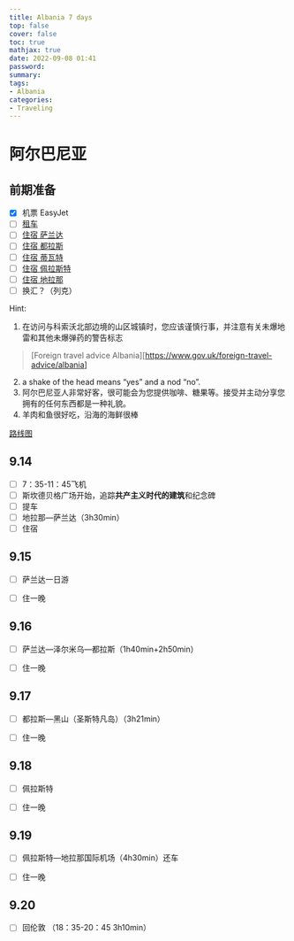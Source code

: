 ```yaml
---
title: Albania 7 days
top: false
cover: false
toc: true
mathjax: true
date: 2022-09-08 01:41
password:
summary:
tags:
- Albania
categories:
- Traveling
---
```


# 阿尔巴尼亚

## 前期准备

- [x] 机票 EasyJet
- [ ] [租车](https://www.ryanair.com/cn/zh/trip/getting-around/car-hire?tpAdults=1&tpTeens=0&tpChildren=0&tpInfants=0&tpStartDate=2022-09-14&tpEndDate=2022-09-19&tpDestinationIata=TIA&tpDiscount=0&pickUpDateTime=2022-09-14T12:00&dropOffDateTime=2022-09-19T20:00&clientId=633558&driversAge=30)
- [ ] [住宿 萨兰达](https://www.booking.com/hotel/al/kosta-apartments.zh-cn.html?group_adults=4&hapos=22&no_rooms=1&req_adults=4&highlighted_blocks=757341403_332688869_5_0_0&hpos=22&checkin=2022-09-14&sid=6947186e67e52dd059a6056e83b71b5f&sr_order=popularity&all_sr_blocks=757341403_332688869_5_0_0&group_children=0&dest_id=-107914&matching_block_id=757341403_332688869_5_0_0&sb_price_type=total&req_children=0&room1=A%2CA%2CA%2CA&ucfs=1&srepoch=1662504884&aid=1486641&label=white-residence-luxury-apartments-ZH-CN-S618434408106%3Apl%3Ata%3Ap1%3Ap2%3Aac%3Aap%3Aneg%3Afi237004683880%3Atikwd-1379927232362%3Alp9045889%3Ali9070407%3Adec%3Adm&dest_type=city&sr_pri_blocks=757341403_332688869_5_0_0__10800&activeTab=main&checkout=2022-09-16&srpvid=b258a10e0d76006f&nflt=sth%3D1%3Bhotelfacility%3D2%3Bhotelfacility%3D107%3Bhotelfacility%3D46&dist=0&type=total#map_closed)
- [ ] [住宿 都拉斯](https://www.booking.com/searchresults.zh-cn.html?aid=1188619&label=6317c5f1c0606502acbb9307&lang=zh-cn&sid=7c06b5a442ec544ee5783089a09dbfe2&sb=1&src=hotel&src_elem=sb&error_url=https%3A%2F%2Fwww.booking.com%2Fhotel%2Fal%2Fina-apartament-4.zh-cn.html%3Faid%3D1188619%3Blabel%3D6317c5f1c0606502acbb9307%3Bsid%3D7c06b5a442ec544ee5783089a09dbfe2%3BactiveTab%3Dmain%3Ball_sr_blocks%3D500349807_169296156_5_2_0%3Bcheckin%3D2022-09-14%3Bcheckout%3D2022-09-16%3Bdest_id%3D-107914%3Bdest_type%3Dcity%3Bgroup_adults%3D4%3Bgroup_children%3D0%3Bhapos%3D27%3Bhighlighted_blocks%3D500349807_169296156_5_2_0%3Bhpos%3D2%3Bmatching_block_id%3D500349807_169296156_5_2_0%3Bnflt%3Dprice%253DUSD-min-100-1%253Bhotelfacility%253D2%253Bhotelfacility%253D46%253Bhotelfacility%253D107%3Bno_rooms%3D1%3Breq_adults%3D4%3Breq_children%3D0%3Broom1%3DA%252CA%252CA%252CA%3Bsb_price_type%3Dtotal%3Bsr_order%3Dpopularity%3Bsr_pri_blocks%3D500349807_169296156_5_2_0__11000%3Bsrepoch%3D1662503582%3Bsrpvid%3Db2a49cd1997800e7%3Btype%3Dtotal%3Bucfs%3D1%26%3B&highlighted_hotels=5003498&hp_sbox=1&ss=%E5%B8%95%E6%8B%89%E6%96%AF%E6%B8%A9%E6%B3%89%E9%85%92%E5%BA%97%2C+%E9%83%BD%E6%8B%89%E6%96%AF%2C+%E4%BA%9A%E5%BE%97%E9%87%8C%E4%BA%9A%E6%B5%B7%E6%B5%B7%E5%B2%B8%2C+%E9%98%BF%E5%B0%94%E5%B7%B4%E5%B0%BC%E4%BA%9A&is_ski_area=&ssne=%E8%90%A8%E5%85%B0%E8%BE%BE&ssne_untouched=%E8%90%A8%E5%85%B0%E8%BE%BE&checkin_year=2022&checkin_month=9&checkin_monthday=16&checkout_year=2022&checkout_month=9&checkout_monthday=17&group_adults=3&group_children=0&no_rooms=1&from_sf=1&ss_raw=%E9%83%BD%E6%8B%89%E6%96%AF&ac_position=3&ac_langcode=zh&ac_click_type=b&dest_id=636591&dest_type=hotel&place_id_lat=41.31397&place_id_lon=19.474684&search_pageview_id=2a3da440bc4f0027&search_selected=true&search_pageview_id=2a3da440bc4f0027&ac_suggestion_list_length=5&ac_suggestion_theme_list_length=0)
- [ ] [住宿 蒂瓦特](https://www.booking.com/searchresults.zh-cn.html?ss=%E6%B3%A2%E5%B0%94%E5%9B%BE%E9%BB%91%E5%B1%B1%E4%B8%BD%E6%99%B6%E9%85%92%E5%BA%97%2C+%E8%92%82%E7%93%A6%E7%89%B9%2C+%E4%BA%9A%E5%BE%97%E9%87%8C%E4%BA%9A%E6%B5%B7%E6%B5%B7%E5%B2%B8%2C+%E9%BB%91%E5%B1%B1&ssne=%E9%83%BD%E6%8B%89%E6%96%AF&ssne_untouched=%E9%83%BD%E6%8B%89%E6%96%AF&label=6317c5f1c0606502acbb9307&sid=7c06b5a442ec544ee5783089a09dbfe2&aid=1188619&highlighted_hotels=5003498&lang=zh-cn&sb=1&src_elem=sb&src=searchresults&dest_id=1015528&dest_type=hotel&ac_position=4&ac_click_type=b&ac_langcode=zh&ac_suggestion_list_length=5&search_selected=true&search_pageview_id=c6afa45c0bf8005f&checkin=2022-09-17&checkout=2022-09-18&group_adults=3&no_rooms=1&group_children=0&sb_travel_purpose=leisure)
- [ ] [住宿 佩拉斯特](https://www.booking.com/searchresults.zh-cn.html?label=6317c5f1c0606502acbb9307&sid=7c06b5a442ec544ee5783089a09dbfe2&aid=1188619&ss=%E4%BD%A9%E6%8B%89%E6%96%AF%E7%89%B9%2C+%E4%BA%9E%E5%BE%97%E9%87%8C%E4%BA%9E%E6%B5%B7%E6%B5%B7%E5%B2%B8%2C+%E8%92%99%E7%89%B9%E5%85%A7%E5%93%A5%E7%BE%85&ssne=%E8%92%82%E7%93%A6%E7%89%B9&ssne_untouched=%E8%92%82%E7%93%A6%E7%89%B9&highlighted_hotels=5003498&lang=zh-cn&src=searchresults&dest_id=-91673&dest_type=city&ac_position=0&ac_click_type=b&ac_langcode=xt&ac_suggestion_list_length=5&search_selected=true&search_pageview_id=0f0d0145943d003a&checkin=2022-09-18&checkout=2022-09-19&group_adults=3&no_rooms=1&group_children=0&sb_travel_purpose=leisure&nflt=hotelfacility%3D46)
- [ ] [住宿 地拉那](https://www.booking.com/searchresults.zh-cn.html?ss=%E5%9C%B0%E6%8B%89%E9%82%A3&ssne=%E5%B8%95%E9%87%8C%E6%96%AF%E7%89%B9&ssne_untouched=%E5%B8%95%E9%87%8C%E6%96%AF%E7%89%B9&label=6317c5f1c0606502acbb9307&sid=7c06b5a442ec544ee5783089a09dbfe2&aid=1188619&highlighted_hotels=5003498&lang=zh-cn&sb=1&src_elem=sb&src=searchresults&dest_id=-108649&dest_type=city&ac_position=0&ac_click_type=b&ac_langcode=zh&ac_suggestion_list_length=5&search_selected=true&search_pageview_id=e87b0248d9cb0186&checkin=2022-09-19&checkout=2022-09-20&group_adults=3&no_rooms=1&group_children=0&sb_travel_purpose=leisure)
- [ ] 换汇？（列克）

Hint: 

1. 在访问与科索沃北部边境的山区城镇时，您应该谨慎行事，并注意有关未爆地雷和其他未爆弹药的警告标志

> [Foreign travel advice Albania][https://www.gov.uk/foreign-travel-advice/albania]

2. a shake of the head means “yes” and a nod “no”.
3. 阿尔巴尼亚人非常好客，很可能会为您提供咖啡、糖果等。接受并主动分享您拥有的任何东西都是一种礼貌。
4. 羊肉和鱼很好吃，沿海的海鲜很棒

[路线图](https://www.google.com/maps/d/edit?hl=en&hl=en&mid=1aknYGVaPEn1lvnRAhbiaoIW8IBNmVYU&ll=40.792607903029115%2C18.94627905947007&z=8)

## 9.14     

- [ ] 7：35-11：45飞机
- [ ] 斯坎德贝格广场开始，追踪**共产主义时代的建筑**和纪念碑
- [ ] 提车
- [ ] 地拉那—萨兰达（3h30min）
- [ ] 住宿

## 9.15

- [ ] 萨兰达一日游

- [ ] 住一晚 


## 9.16     

- [ ] 萨兰达—泽尔米乌—都拉斯（1h40min+2h50min）

- [ ] 住一晚 


## 9.17     

- [ ] 都拉斯—黑山（圣斯特凡岛）（3h21min）

- [ ] 住一晚 


## 9.18

- [ ] 佩拉斯特 

- [ ] 住一晚 


## 9.19

- [ ] 佩拉斯特—地拉那国际机场（4h30min）还车  

- [ ] 住一晚 


## 9.20

- [ ] 回伦敦     （18：35-20：45 3h10min）
